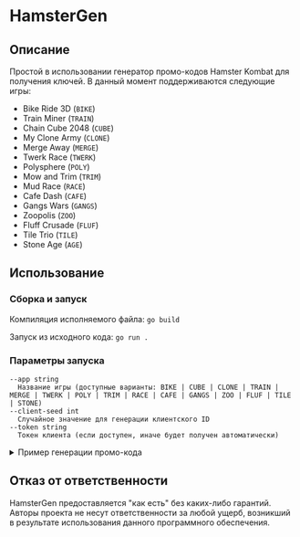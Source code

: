# HamsterGen

## Описание

Простой в использовании генератор промо-кодов Hamster Kombat для получения ключей. В данный момент поддерживаются следующие игры:
- Bike Ride 3D (`BIKE`)
- Train Miner (`TRAIN`)
- Chain Cube 2048 (`CUBE`)
- My Clone Army (`CLONE`)
- Merge Away (`MERGE`)
- Twerk Race (`TWERK`)
- Polysphere (`POLY`)
- Mow and Trim (`TRIM`)
- Mud Race (`RACE`)
- Cafe Dash (`CAFE`)
- Gangs Wars (`GANGS`)
- Zoopolis (`ZOO`)
- Fluff Crusade (`FLUF`)
- Tile Trio (`TILE`)
- Stone Age (`AGE`)

## Использование

### Сборка и запуск

Компиляция исполняемого файла: `go build`

Запуск из исходного кода: `go run .`

### Параметры запуска

```
--app string
  Название игры (доступные варианты: BIKE | CUBE | CLONE | TRAIN | MERGE | TWERK | POLY | TRIM | RACE | CAFE | GANGS | ZOO | FLUF | TILE | STONE)
--client-seed int
  Случайное значение для генерации клиентского ID
--token string
  Токен клиента (если доступен, иначе будет получен автоматически)
```

<details>
  <summary>Пример генерации промо-кода</summary>
Чтобы сгенерировать код для игры BIKE без указания токена, выполните следующую команду:

`go run . -app BIKE -client-seed 177013`
</details>

## Отказ от ответственности

HamsterGen предоставляется "как есть" без каких-либо гарантий. Авторы проекта не несут ответственности за любой ущерб, возникший в результате использования данного программного обеспечения.